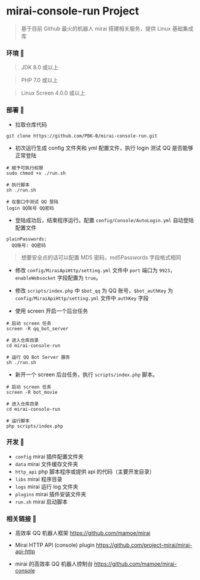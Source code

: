 # mirai-console-run Project

> 基于目前 Github 最火的机器人 mirai 搭建相关服务，提供 Linux 基础集成库

### 环境 🚕

> JDK 8.0 或以上

> PHP 7.0 或以上

> Linux Screen 4.0.0 或以上

### 部署 🐻

- 拉取仓库代码

```
git clone https://github.com/PBK-B/mirai-console-run.git
```

- 初次运行生成 config 文件夹和 yml 配置文件，执行 login 测试 QQ 是否能够正常登陆

```
# 赋予可执行权限
sudo chmod +x ./run.sh

# 执行脚本
sh ./run.sh

# 在窗口中测试 QQ 登陆
login QQ账号 QQ密码

```

- 登陆成功后，结束程序运行。配置 `config/Console/AutoLogin.yml` 自动登陆配置文件

```
plainPasswords:
  QQ账号: QQ密码
```

> 想要安全点的话可以配置 MD5 密码，md5Passwords 字段格式相同

- 修改 `config/MiraiApiHttp/setting.yml` 文件中 `port` 端口为 `9923`，`enableWebsocket` 字段配置为 `true`。

- 修改 `scripts/index.php` 中 `$bot_qq` 为 QQ 账号，`$bot_authKey` 为 `config/MiraiApiHttp/setting.yml` 文件中 `authKey` 字段

- 使用 screen 开启一个后台任务

```
# 启动 screen 任务
screen -R qq_bot_server

# 进入仓库目录
cd mirai-console-run

# 运行 QQ Bot Server 服务
sh ./run.sh

```

- 新开一个 screen 后台任务，执行 `scripts/index.php` 脚本。

```
# 启动 screen 任务
screen -R bot_movie

# 进入仓库目录
cd mirai-console-run

# 运行脚本
php scripts/index.php
```

### 开发 🍅

- `config` mirai 插件配置文件夹
- `data` mirai 文件缓存文件夹
- `http_api` php 脚本程序或提供 api 的代码（主要开发目录）
- `libs` mirai 程序目录
- `logs` mirai 运行 log 文件夹
- `plugins` mirai 插件安装文件夹
- `run.sh` mirai 启动脚本

### 相关链接 🏈

- 高效率 QQ 机器人框架 <https://github.com/mamoe/mirai>

- Mirai HTTP API (console) plugin <https://github.com/project-mirai/mirai-api-http>

- mirai 的高效率 QQ 机器人控制台 <https://github.com/mamoe/mirai-console>

